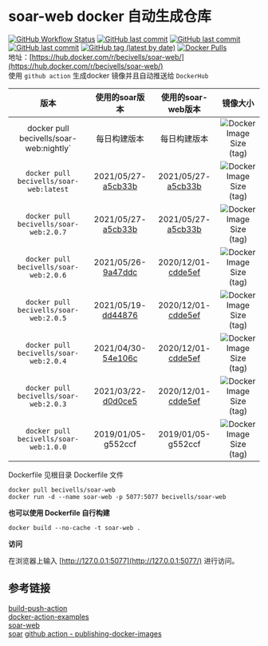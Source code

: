 # soar-web docker 自动生成仓库
[![GitHub Workflow Status](https://img.shields.io/github/workflow/status/becivells/soar-web-docker/Publish%20Releases%20to%20Hub)](https://github.com/Becivells/soar-web-docker/actions)
[![GitHub last commit](https://img.shields.io/github/last-commit/xiaomi/soar?label=soar%20commit)](https://github.com/XiaoMi/soar)
[![GitHub last commit](https://img.shields.io/github/last-commit/xiyangxixian/soar-web?label=soar-web%20commit)](https://github.com/xiyangxixian/soar-web)
[![GitHub last commit](https://img.shields.io/github/last-commit/becivells/soar-web-docker?label=soar-web%20docker%20commit)](https://github.com/Becivells/soar-web-docker)
[![GitHub tag (latest by date)](https://img.shields.io/github/v/tag/becivells/soar-web-docker)](https://github.com/Becivells/soar-web-docker/tags)
[![Docker Pulls](https://img.shields.io/docker/pulls/becivells/soar-web)](https://hub.docker.com/r/becivells/soar-web/)  
地址：[https://hub.docker.com/r/becivells/soar-web/](https://hub.docker.com/r/becivells/soar-web/)   
使用 `github action` 生成docker 镜像并且自动推送给 `DockerHub`

|                  版本                   |                        使用的soar版本                        |                      使用的soar-web版本                      |                           镜像大小                           |
| :-------------------------------------: | :----------------------------------------------------------: | :----------------------------------------------------------: | :----------------------------------------------------------: |
| docker pull becivells/soar-web:nightly` |                         每日构建版本                         |                         每日构建版本                         | ![Docker Image Size (tag)](https://img.shields.io/docker/image-size/becivells/soar-web/nightly) |
| `docker pull becivells/soar-web:latest` | 2021/05/27-[a5cb33b](https://github.com/XiaoMi/soar/commit/a5cb33b98f86ab92f99ea611409c3a280036cf07) | 2021/05/27-[a5cb33b](https://github.com/XiaoMi/soar/commit/a5cb33b98f86ab92f99ea611409c3a280036cf07) | ![Docker Image Size (tag)](https://img.shields.io/docker/image-size/becivells/soar-web/latest) |
| `docker pull becivells/soar-web:2.0.7`  | 2021/05/27-[a5cb33b](https://github.com/XiaoMi/soar/commit/a5cb33b98f86ab92f99ea611409c3a280036cf07) | 2021/05/27-[a5cb33b](https://github.com/XiaoMi/soar/commit/a5cb33b98f86ab92f99ea611409c3a280036cf07) | ![Docker Image Size (tag)](https://img.shields.io/docker/image-size/becivells/soar-web/2.0.7) |
| `docker pull becivells/soar-web:2.0.6`  | 2021/05/26-[9a47ddc](https://github.com/XiaoMi/soar/commit/9a47ddc1089f6a32fbc37d2c5e96216cd885eb3a) | 2020/12/01-[cdde5ef](https://github.com/xiyangxixian/soar-web/commit/cdde5effcbe35c912d53f4c90ae1742887cfbc10) | ![Docker Image Size (tag)](https://img.shields.io/docker/image-size/becivells/soar-web/2.0.6) |
| `docker pull becivells/soar-web:2.0.5`  | 2021/05/19-[dd44876](https://github.com/XiaoMi/soar/commit/dd44876e6b4d154594886fb84c44e2c9b60db7b2) | 2020/12/01-[cdde5ef](https://github.com/xiyangxixian/soar-web/commit/cdde5effcbe35c912d53f4c90ae1742887cfbc10) | ![Docker Image Size (tag)](https://img.shields.io/docker/image-size/becivells/soar-web/2.0.5) |
| `docker pull becivells/soar-web:2.0.4`  | 2021/04/30-[54e106c](https://github.com/XiaoMi/soar/commit/54e106ca4a380bbd6f70af1bf9a502258fca7810) | 2020/12/01-[cdde5ef](https://github.com/xiyangxixian/soar-web/commit/cdde5effcbe35c912d53f4c90ae1742887cfbc10) | ![Docker Image Size (tag)](https://img.shields.io/docker/image-size/becivells/soar-web/2.0.4) |
| `docker pull becivells/soar-web:2.0.3`  | 2021/03/22-[d0d0ce5](https://github.com/XiaoMi/soar/commit/d0d0ce57c9036f7e2e4c5a506e131ce42b332550) | 2020/12/01-[cdde5ef](https://github.com/xiyangxixian/soar-web/commit/cdde5effcbe35c912d53f4c90ae1742887cfbc10) | ![Docker Image Size (tag)](https://img.shields.io/docker/image-size/becivells/soar-web/2.0.3) |
| `docker pull becivells/soar-web:1.0.0`  |                      2019/01/05-g552ccf                      |                      2019/01/05-g552ccf                      | ![Docker Image Size (tag)](https://img.shields.io/docker/image-size/becivells/soar-web/1.0.0) |



Dockerfile 见根目录 Dockerfile 文件

```shell script
docker pull becivells/soar-web
docker run -d --name soar-web -p 5077:5077 becivells/soar-web
```

**也可以使用 Dockerfile 自行构建**

```shell script
docker build --no-cache -t soar-web .
```

**访问**

在浏览器上输入 [http://127.0.0.1:5077](http://127.0.0.1:5077/) 进行访问。

## 参考链接

[build-push-action](https://github.com/docker/build-push-action)    
[docker-action-examples](https://github.com/metcalfc/docker-action-examples/)    
[soar-web](https://github.com/xiyangxixian/soar-web)     
[soar](https://github.com/XiaoMi/soar)
[github action - publishing-docker-images](https://docs.github.com/cn/actions/guides/publishing-docker-images)

